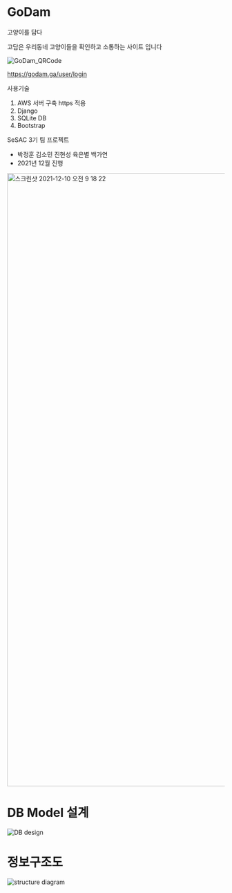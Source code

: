 # GoDam
고양이를 담다

고담은 우리동네 고양이들을 확인하고 소통하는 사이트 입니다

![GoDam_QRCode](https://user-images.githubusercontent.com/91243743/145690888-dda2130b-7d34-4413-9a45-0a1a5d4bde05.jpg)

https://godam.ga/user/login

사용기술
1. AWS 서버 구축 https 적용
2. Django
3. SQLite DB
4. Bootstrap

SeSAC 3기 팀 프로젝트
- 박정훈 김소민 진현성 육은별 백가연
- 2021년 12월 진행

<img width="1418" alt="스크린샷 2021-12-10 오전 9 18 22" src="https://user-images.githubusercontent.com/91243743/145690843-1ae3751b-5983-408a-a6c7-6e038d5a73d5.png">

# DB Model 설계

![DB design](https://user-images.githubusercontent.com/91243743/146886418-c37ab7f3-e1d1-49a9-b632-ea4528775dd8.png)

# 정보구조도

![structure diagram](https://user-images.githubusercontent.com/91243743/146886523-ba620208-ddaa-4070-8a3d-10ea91041f8f.png)
